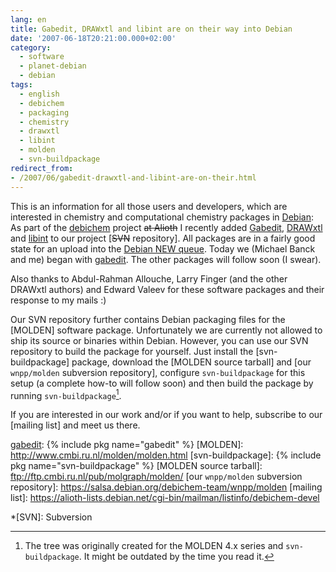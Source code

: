 ```yaml
---
lang: en
title: Gabedit, DRAWxtl and libint are on their way into Debian
date: '2007-06-18T20:21:00.000+02:00'
category:
  - software
  - planet-debian
  - debian
tags:
  - english
  - debichem
  - packaging
  - chemistry
  - drawxtl
  - libint
  - molden
  - svn-buildpackage
redirect_from:
- /2007/06/gabedit-drawxtl-and-libint-are-on-their.html
---
```


This is an information for all those users and developers, which are interested
in chemistry and computational chemistry packages in [Debian]: As part of the
[debichem] project <del>at Alioth</del> I recently added [Gabedit], [DRAWxtl]
and [libint] to our project [<del>SVN</del> repository]. All packages are in a fairly good
state for an upload into the [Debian NEW queue]. Today we (Michael Banck and
me) began with [gabedit]. The other packages will follow soon (I swear).

Also thanks to Abdul-Rahman Allouche, Larry Finger (and the other DRAWxtl
authors) and Edward Valeev for these software packages and their response to my
mails :)

Our SVN repository further contains Debian packaging files for the [MOLDEN]
software package. Unfortunately we are currently not allowed to ship its source
or binaries within Debian. However, you can use our SVN repository to build the
package for yourself. Just install the [svn-buildpackage] package, download the
[MOLDEN source tarball] and [our `wnpp/molden` subversion repository],
configure `svn-buildpackage` for this setup (a complete how-to will follow
soon) and then build the package by running `svn-buildpackage`[^1].

If you are interested in our work and/or if you want to help, subscribe to our
[mailing list] and meet us there.

[Debian]: https://www.debian.org/
[debichem]: https://debichem-team.pages.debian.net/
[Gabedit]: http://gabedit.sourceforge.net/
[DRAWxtl]: http://www.lwfinger.net/drawxtl/
[libint]: https://github.com/evaleev/libint
[SVN repository]: https://salsa.debian.org/debichem-team/wnpp
[Debian NEW queue]: https://ftp-master.debian.org/new.html
[gabedit]: {% include pkg name="gabedit" %}
[MOLDEN]: http://www.cmbi.ru.nl/molden/molden.html
[svn-buildpackage]: {% include pkg name="svn-buildpackage" %}
[MOLDEN source tarball]: ftp://ftp.cmbi.ru.nl/pub/molgraph/molden/
[our `wnpp/molden` subversion repository]: https://salsa.debian.org/debichem-team/wnpp/molden
[mailing list]: https://alioth-lists.debian.net/cgi-bin/mailman/listinfo/debichem-devel

[^1]: The tree was originally created for the MOLDEN 4.x series and `svn-buildpackage`. It might be outdated by the time you read it.

*[SVN]: Subversion

<!-- vim: set tw=79 ts=2 sw=2 ai si et: -->
